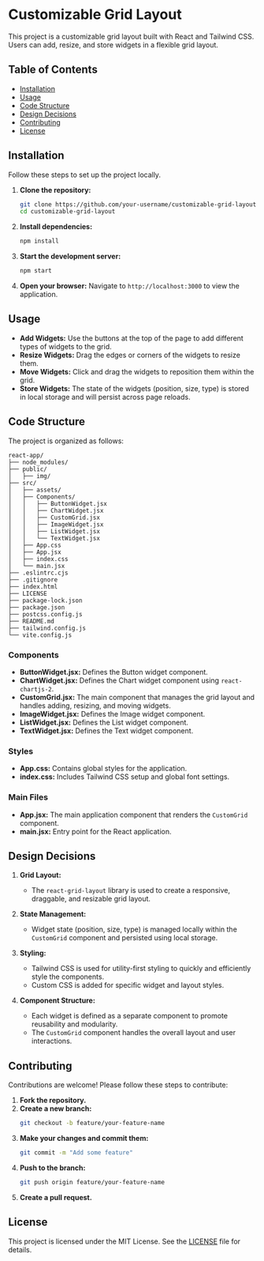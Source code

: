 
# Customizable Grid Layout

This project is a customizable grid layout built with React and Tailwind CSS. Users can add, resize, and store widgets in a flexible grid layout.

## Table of Contents

- [Installation](#installation)
- [Usage](#usage)
- [Code Structure](#code-structure)
- [Design Decisions](#design-decisions)
- [Contributing](#contributing)
- [License](#license)

## Installation

Follow these steps to set up the project locally.

1. **Clone the repository:**
   ```sh
   git clone https://github.com/your-username/customizable-grid-layout.git
   cd customizable-grid-layout
   ```

2. **Install dependencies:**
   ```sh
   npm install
   ```

3. **Start the development server:**
   ```sh
   npm start
   ```

4. **Open your browser:**
   Navigate to `http://localhost:3000` to view the application.

## Usage

- **Add Widgets:** Use the buttons at the top of the page to add different types of widgets to the grid.
- **Resize Widgets:** Drag the edges or corners of the widgets to resize them.
- **Move Widgets:** Click and drag the widgets to reposition them within the grid.
- **Store Widgets:** The state of the widgets (position, size, type) is stored in local storage and will persist across page reloads.

## Code Structure

The project is organized as follows:

```
react-app/
├── node_modules/
├── public/
│   ├── img/
├── src/
│   ├── assets/
│   ├── Components/
│   │   ├── ButtonWidget.jsx
│   │   ├── ChartWidget.jsx
│   │   ├── CustomGrid.jsx
│   │   ├── ImageWidget.jsx
│   │   ├── ListWidget.jsx
│   │   └── TextWidget.jsx
│   ├── App.css
│   ├── App.jsx
│   ├── index.css
│   └── main.jsx
├── .eslintrc.cjs
├── .gitignore
├── index.html
├── LICENSE
├── package-lock.json
├── package.json
├── postcss.config.js
├── README.md
├── tailwind.config.js
└── vite.config.js
```

### Components

- **ButtonWidget.jsx:** Defines the Button widget component.
- **ChartWidget.jsx:** Defines the Chart widget component using `react-chartjs-2`.
- **CustomGrid.jsx:** The main component that manages the grid layout and handles adding, resizing, and moving widgets.
- **ImageWidget.jsx:** Defines the Image widget component.
- **ListWidget.jsx:** Defines the List widget component.
- **TextWidget.jsx:** Defines the Text widget component.

### Styles

- **App.css:** Contains global styles for the application.
- **index.css:** Includes Tailwind CSS setup and global font settings.

### Main Files

- **App.jsx:** The main application component that renders the `CustomGrid` component.
- **main.jsx:** Entry point for the React application.

## Design Decisions

1. **Grid Layout:** 
   - The `react-grid-layout` library is used to create a responsive, draggable, and resizable grid layout.
   
2. **State Management:** 
   - Widget state (position, size, type) is managed locally within the `CustomGrid` component and persisted using local storage.

3. **Styling:**
   - Tailwind CSS is used for utility-first styling to quickly and efficiently style the components.
   - Custom CSS is added for specific widget and layout styles.

4. **Component Structure:**
   - Each widget is defined as a separate component to promote reusability and modularity.
   - The `CustomGrid` component handles the overall layout and user interactions.

## Contributing

Contributions are welcome! Please follow these steps to contribute:

1. **Fork the repository.**
2. **Create a new branch:**
   ```sh
   git checkout -b feature/your-feature-name
   ```
3. **Make your changes and commit them:**
   ```sh
   git commit -m "Add some feature"
   ```
4. **Push to the branch:**
   ```sh
   git push origin feature/your-feature-name
   ```
5. **Create a pull request.**

## License

This project is licensed under the MIT License. See the [LICENSE](LICENSE) file for details.
